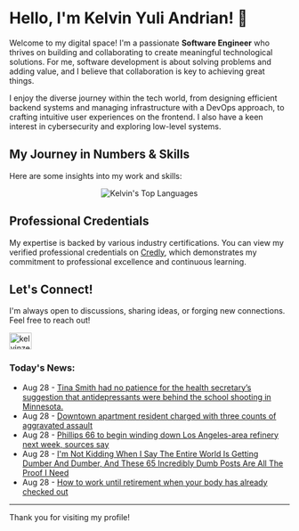 # Hello, I'm Kelvin Yuli Andrian! 👋

Welcome to my digital space! I'm a passionate **Software Engineer** who thrives on building and collaborating to create meaningful technological solutions. For me, software development is about solving problems and adding value, and I believe that collaboration is key to achieving great things.

I enjoy the diverse journey within the tech world, from designing efficient backend systems and managing infrastructure with a DevOps approach, to crafting intuitive user experiences on the frontend. I also have a keen interest in cybersecurity and exploring low-level systems.

## My Journey in Numbers & Skills

Here are some insights into my work and skills:

<p align="center">
  <img src="https://github-readme-stats.vercel.app/api/top-langs/?username=kelvinzer0&layout=compact&theme=radical" alt="Kelvin's Top Languages" />
</p>

## Professional Credentials

My expertise is backed by various industry certifications. You can view my verified professional credentials on [Credly](https://www.credly.com/users/kelvin-yuli-andrian/badges), which demonstrates my commitment to professional excellence and continuous learning.

## Let's Connect!

I'm always open to discussions, sharing ideas, or forging new connections. Feel free to reach out!

<p align="left">
    <a href="https://linkedin.com/in/kelvinzero" target="blank"><img align="center" src="https://cdn.jsdelivr.net/npm/simple-icons@3.0.1/icons/linkedin.svg" alt="kelvinzero" height="30" width="40" /></a>
</p>

### Today's News:

<!-- feed start -->
- Aug 28 - [Tina Smith had no patience for the health secretary’s suggestion that antidepressants were behind the school shooting in Minnesota.](https://www.yahoo.com/news/videos/tina-smith-had-no-patience-161612454.html)
- Aug 28 - [Downtown apartment resident charged with three counts of aggravated assault](https://www.yahoo.com/news/articles/downtown-apartment-resident-charged-three-161053817.html)
- Aug 28 - [Phillips 66 to begin winding down Los Angeles-area refinery next week, sources say](https://finance.yahoo.com/news/phillips-66-begin-winding-down-151846392.html)
- Aug 28 - [I'm Not Kidding When I Say The Entire World Is Getting Dumber And Dumber, And These 65 Incredibly Dumb Posts Are All The Proof I Need](https://www.yahoo.com/entertainment/celebrity/articles/im-not-kidding-entire-world-151220646.html)
- Aug 28 - [How to work until retirement when your body has already checked out](https://www.yahoo.com/lifestyle/article/work-retirement-state-pension-age-physical-mental-health-150606962.html)
<!-- feed end -->

---

Thank you for visiting my profile!
